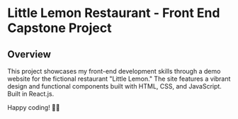 # Little Lemon Restaurant - Front End Capstone Project

## Overview

This project showcases my front-end development skills through a demo website for the fictional restaurant "Little Lemon." The site features a vibrant design and functional components built with HTML, CSS, and JavaScript. Built in React.js.



Happy coding! 🍋✨
